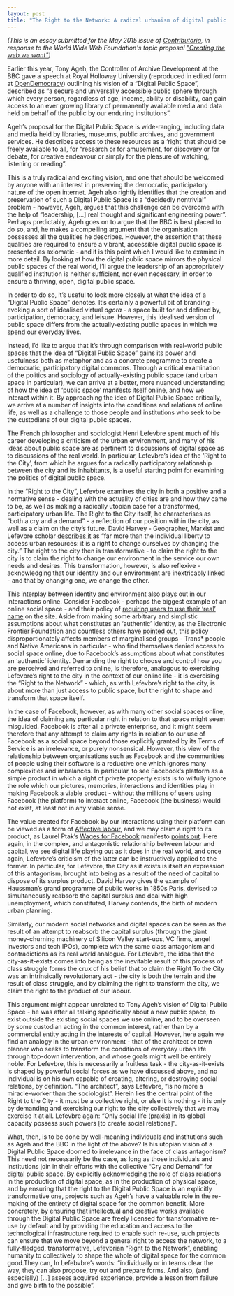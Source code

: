 ```yaml
---
layout: post
title: "The Right to the Network: A radical urbanism of digital public space"
---
```


*(This is an essay submitted for the May 2015 issue of [Contributoria](https://www.contributoria.com/), in
response to the World Wide Web Foundation's topic proposal ["Creating the web we
want"](https://www.contributoria.com/topics/54f2fd0cfc2485d03000000e))*

Earlier this year, Tony Ageh, the Controller of Archive Development at the BBC gave a speech at Royal Holloway University (reproduced in edited form at [OpenDemocracy](https://www.opendemocracy.net/ourbeeb/tony-ageh/bbc-licence-fee-and-digital-public-space)) outlining his vision of a “Digital Public Space”, described as “a secure and universally accessible public sphere through which every person, regardless of age, income, ability or disability, can gain access to an ever growing library of permanently available media and data held on behalf of the public by our enduring institutions”.

Ageh’s proposal for the Digital Public Space is wide-ranging, including data and media held by libraries, museums, public archives, and government services. He describes access to these resources as a ‘right’ that should be freely available to all, for “research or for amusement, for discovery or for debate, for creative endeavour or simply for the pleasure of watching, listening or reading”.

This is a truly radical and exciting vision, and one that should be welcomed by anyone with an interest in preserving the democratic, participatory nature of the open internet. Ageh also rightly identifies that the creation and preservation of such a Digital Public Space is a “decidedly nontrivial” problem - however, Ageh, argues that this challenge can be overcome with the help of “leadership, […] real thought and significant engineering power”. Perhaps predictably, Ageh goes on to argue that the BBC is best placed to do so, and, he makes a compelling argument that the organisation possesses all the qualities he describes. However, the assertion that these qualities are required to ensure a vibrant, accessible digital public space is presented as axiomatic - and it is this point which I would like to examine in more detail. By looking at how the digital public space mirrors the physical public spaces of the real world, I’ll argue the leadership of an appropriately qualified institution is neither sufficient, nor even necessary, in order to ensure a thriving, open, digital public space.

In order to do so, it’s useful to look more closely at what the idea of a “Digital Public Space” denotes. It’s certainly a powerful bit of branding - evoking a sort of idealised virtual *agora* - a space built for and defined by, participation, democracy, and leisure. However, this idealised version of public space differs from the actually-existing public spaces in which we spend our everyday lives.

Instead, I’d like to argue that it’s through comparison with real-world public spaces that the idea of “Digital Public Space” gains its power and usefulness both as metaphor and as a concrete programme to create a democratic, participatory digital commons. Through a critical examination of the politics and sociology of actually-existing public space (and urban space in particular), we can arrive at a better, more nuanced understanding of how the idea of ‘public space’ manifests itself online, and how we interact within it. By approaching the idea of Digital Public Space critically, we arrive at a number of insights into the conditions and relations of online life, as well as a challenge to those people and institutions who seek to be the custodians of our digital public spaces.

The French philosopher and sociologist Henri Lefevbre spent much of his career developing a criticism of the urban environment, and many of his ideas about public space are as pertinent to discussions of digital space as to discussions of the real world. In particular, Lefevbre’s idea of the ‘Right to the City’, from which he argues for a radically participatory relationship between the city and its inhabitants, is a useful starting point for examining the politics of digital public space.

In the “Right to the City”, Lefevbre examines the city in both a positive and a normative sense - dealing with the actuality of cities are and how they came to be, as well as making a radically utopian case for a transformed, participatory urban life. The Right to the City itself, he characterises as “both a cry and a demand” - a reflection of our position within the city, as well as a claim on the city’s future. David Harvey - Geographer, Marxist and Lefevbre scholar [describes it](http://newleftreview.org/II/53/david-harvey-the-right-to-the-city) as “far more than the individual liberty to access urban resources: it is a right to change ourselves by changing the city.” The right to the city then is transformative - to claim the right to the city is to claim the right to change our environment in the service our own needs and desires. This transformation, however, is also reflexive - acknowledging that our identity and our environment are inextricably linked - and that by changing one, we change the other.

This interplay between identity and environment also plays out in our interactions online. Consider Facebook - perhaps the biggest example of an online social space - and their policy of [requiring users to use their ‘real’ name](https://en-gb.facebook.com/help/112146705538576) on the site. Aside from making some arbitrary and simplistic assumptions about what constitutes an ‘authentic’ identity, as the Electronic Frontier Foundation and countless others [have pointed out](https://en-gb.facebook.com/help/112146705538576), this policy disproportionately affects members of marginalised groups - Trans\* people and Native Americans in particular - who find themselves denied access to social space online, due to Facebook’s assumptions about what constitutes an ‘authentic’ identity. Demanding the right to choose and control how you are perceived and referred to online, is therefore, analogous to exercising Lefevbre’s right to the city in the context of our online life - it is exercising the “Right to the Network” - which, as with Lefevbre’s right to the city, is about more than just access to public space, but the right to shape and transform that space itself.

In the case of Facebook, however, as with many other social spaces online, the idea of claiming any particular right in relation to that space might seem misguided. Facebook is after all a private enterprise, and it might seem therefore that any attempt to claim any rights in relation to our use of Facebook as a social space beyond those explicitly granted by its Terms of Service is an irrelevance, or purely nonsensical. However, this view of the relationship between organisations such as Facebook and the communities of people using their software is a reductive one which ignores many complexities and imbalances. In particular, to see Facebook’s platform as a simple product in which a right of private property exists is to wilfully ignore the role which our pictures, memories, interactions and identities play in making Facebook a viable product - without the millions of users using Facebook (the platform) to interact online, Facebook (the business) would not exist, at least not in any viable sense.

The value created for Facebook by our interactions using their platform can be viewed as a form of [Affective labour](http://en.wikipedia.org/wiki/Affective_labor), and we may claim a right to its product, as Laurel Ptak’s [Wages for Facebook](http://wagesforfacebook.com/) manifesto [points out](http://www.dissentmagazine.org/article/wages-for-facebook). Here again, in the complex, and antagonistic relationship between labour and capital, we see digital life playing out as it does in the real world, and once again, Lefevbre’s criticism of the latter can be instructively applied to the former. In particular, for Lefevbre, the City as it exists is itself an expression of this antagonism, brought into being as a result of the need of capital to dispose of its surplus product. David Harvey gives the example of Haussman’s grand programme of public works in 1850s Paris, devised to simultaneously reabsorb the capital surplus and deal with high unemployment, which constituted, Harvey contends, the birth of modern urban planning.

Similarly, our modern social networks and digital spaces can be seen as the result of an attempt to reabsorb the capital surplus (through the giant money-churning machinery of Silicon Valley start-ups, VC firms, angel investors and tech IPOs), complete with the same class antagonism and contradictions as its real world analogue. For Lefevbre, the idea that the city-as-it-exists comes into being as the inevitable result of this process of class struggle forms the crux of his belief that to claim the Right To the City was an intrinsically revolutionary act - the city is both the terrain and the result of class struggle, and by claiming the right to transform the city, we claim the right to the product of our labour.

This argument might appear unrelated to Tony Ageh’s vision of Digital Public Space - he was after all talking specifically about a new public space, to exist outside the existing social spaces we use online, and to be overseen by some custodian acting in the common interest, rather than by a commercial entity acting in the interests of capital. However, here again we find an analogy in the urban environment - that of the architect or town planner who seeks to transform the conditions of everyday urban life through top-down intervention, and whose goals might well be entirely noble. For Lefevbre, this is necessarily a fruitless task - the city-as-it-exists is shaped by powerful social forces as we have discussed above, and no individual is on his own capable of creating, altering, or destroying social relations, by definition. “The architect”, says Lefevbre, “is no more a miracle-worker than the sociologist”. Herein lies the central point of the Right to the City - it must be a collective right, or else it is nothing - it is only by demanding and exercising our right to the city collectively that we may exercise it at all. Lefevbre again: “Only social life (praxis) in its global capacity possess such powers [to create social relations]”.

What, then, is to be done by well-meaning individuals and institutions such as Ageh and the BBC in the light of the above? Is his utopian vision of a Digital Public Space doomed to irrelevance in the face of class antagonism? This need not necessarily be the case, as long as those individuals and institutions join in their efforts with the collective “Cry and Demand” for digital public space. By explicitly acknowledging the role of class relations in the production of digital space, as in the production of physical space, and by ensuring that the right to the Digital Public Space is an explicitly transformative one, projects such as Ageh’s have a valuable role in the re-making of the entirety of digital space for the common benefit. More concretely, by ensuring that intellectual and creative works available through the Digital Public Space are freely licensed for transformative re-use by default and by providing the education and access to the technological infrastructure required to enable such re-use, such projects can ensure that we move beyond a general right to access the network, to a fully-fledged, transformative, Lefevbrian “Right to the Network”, enabling humanity to collectively to shape the whole of digital space for the common good.They can, In Lefebvbre’s words: “individually or in teams clear the way, they can also propose, try out and prepare forms. And also, (and especially) [...] assess acquired experience, provide a lesson from failure and give birth to the possible”.

